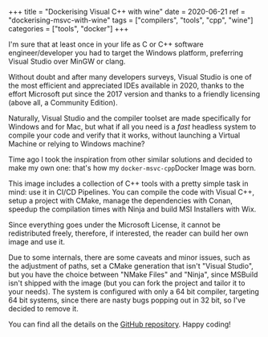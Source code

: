+++
title = "Dockerising Visual C++ with wine"
date = 2020-06-21
ref = "dockerising-msvc-with-wine"
tags = ["compilers", "tools", "cpp", "wine"]
categories = ["tools", "docker"]
+++

I'm sure that at least once in your life as C or C++ software engineer/developer you had to target the Windows platform, preferring Visual Studio over MinGW or clang.

Without doubt and after many developers surveys, Visual Studio is one of the most efficient and appreciated IDEs available in 2020, thanks to the effort Microsoft put since the 2017 version and thanks to a friendly licensing (above all, a Community Edition).

Naturally, Visual Studio and the compiler toolset are made specifically for Windows and for Mac, but what if all you need is a _fast_ headless system to compile your code and verify that it works, without launching a Virtual Machine or relying to Windows machine?

Time ago I took the inspiration from other similar solutions and decided to make my own one: that's how my `docker-msvc-cpp`Docker Image was born.

This image includes a collection of C++ tools with a pretty simple task in mind: use it in CI/CD Pipelines. You can compile the code with Visual C++, setup a project with CMake, manage the dependencies with Conan, speedup the compilation times with Ninja and build MSI Installers with Wix.

Since everything goes under the Microsoft License, it cannot be redistributed freely, therefore, if interested, the reader can build her own image and use it.

Due to some internals, there are some caveats and minor issues, such as the adjustment of paths, set a CMake generation that isn't "Visual Studio", but you have the choice between "NMake Files" and "Ninja", since MSBuild isn't shipped with the image (but you can fork the project and tailor it to your needs). The system is configured with only a 64 bit compiler, targeting 64 bit systems, since there are nasty bugs popping out in 32 bit, so I've decided to remove it.

You can find all the details on the [GitHub repository](https://github.com/madduci/docker-msvc-cpp). Happy coding!
